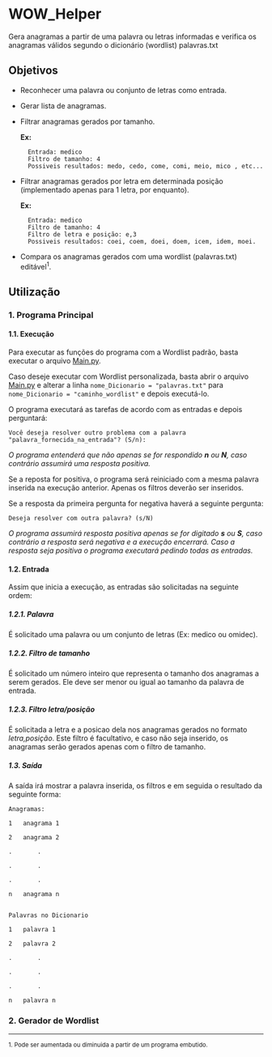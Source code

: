 # WOW_Helper
Gera anagramas a partir de uma palavra ou letras informadas e verifica os anagramas válidos segundo o dicionário (wordlist) palavras.txt

## Objetivos

+ Reconhecer uma palavra ou conjunto de letras como entrada.
+ Gerar lista de anagramas.
+ Filtrar anagramas gerados por tamanho.
    
     **Ex:**
        
        Entrada: medico
        Filtro de tamanho: 4
        Possiveis resultados: medo, cedo, come, comi, meio, mico , etc...

+ Filtrar anagramas gerados por letra em determinada posição (implementado 
apenas para 1 letra, por enquanto).

     **Ex:**
     
        Entrada: medico
        Filtro de tamanho: 4
        Filtro de letra e posição: e,3
        Possiveis resultados: coei, coem, doei, doem, icem, idem, moei.
        
+ Compara os anagramas gerados com uma wordlist (palavras.txt) editável<sup>1</sup>.

## Utilização
### 1. Programa Principal
#### 1.1. Execução
    
Para executar as funções do programa com a Wordlist padrão,
basta executar o arquivo [Main.py](./Main.py).
 
Caso deseje executar com Wordlist personalizada, basta
abrir o arquivo [Main.py](./Main.py) e alterar a linha
```nome_Dicionario = "palavras.txt"``` para 
 ```nome_Dicionario = "caminho_wordlist"``` e depois executá-lo.
 
O programa executará as tarefas de acordo com as entradas
e depois perguntará:
```
Você deseja resolver outro problema com a palavra "palavra_fornecida_na_entrada"? (S/n):
```
*O programa entenderá que não apenas se for respondido **n** ou **N**, 
caso contrário assumirá uma resposta positiva.*

Se a reposta for positiva, o programa será reiniciado com a mesma 
palavra inserida na execução anterior. Apenas os filtros deverão ser inseridos.

Se a resposta da primeira pergunta for negativa haverá a seguinte pergunta:
```
Deseja resolver com outra palavra? (s/N)
```
*O programa assumirá resposta positiva apenas se for digitado **s** ou **S**, caso contrário a resposta será negativa 
e a execução encerrará. Caso a resposta seja positiva o programa executará pedindo todas as entradas.*
#### 1.2. Entrada
    
Assim que inicia a execução, as entradas são solicitadas na seguinte ordem:
##### 1.2.1. Palavra

É solicitado uma palavra ou um conjunto de letras (Ex: medico ou omidec).
##### 1.2.2. Filtro de tamanho

É solicitado um número inteiro que representa o
 tamanho dos anagramas a serem gerados. Ele deve ser 
 menor ou igual ao tamanho da palavra de entrada.
##### 1.2.3. Filtro letra/posição

É solicitada a letra e a posicao dela nos 
anagramas gerados no formato *letra,posição*. 
Este filtro é facultativo, e caso não seja inserido, 
os anagramas serão gerados apenas com o filtro de tamanho.

##### 1.3. Saída

A saída irá mostrar a palavra inserida, os filtros e em seguida o 
resultado da seguinte forma:

```
Anagramas:

1   anagrama 1

2   anagrama 2

.       .

.       .

.       .

n   anagrama n


Palavras no Dicionario

1   palavra 1

2   palavra 2

.       .

.       .

.       .

n   palavra n
```

### 2. Gerador de Wordlist

<hr />
<p>
<small>1. Pode ser aumentada ou diminuida a 
partir de um programa embutido.
</p>

